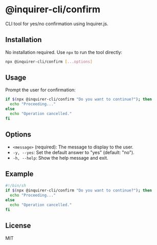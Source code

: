 # @inquirer-cli/confirm

CLI tool for yes/no confirmation using Inquirer.js.

## Installation

No installation required. Use `npx` to run the tool directly:

```bash
npx @inquirer-cli/confirm [...options]
```

## Usage

Prompt the user for confirmation:

```bash
if $(npx @inquirer-cli/confirm "Do you want to continue?"); then
  echo "Proceeding..."
else
  echo "Operation cancelled."
fi
```

## Options

- `<message>` (required): The message to display to the user.
- `-y, --yes`: Set the default answer to "yes" (default: "no").
- `-h, --help`: Show the help message and exit.

## Example

```sh
#!/bin/sh
if $(npx @inquirer-cli/confirm "Do you want to continue?"); then
  echo "Proceeding..."
else
  echo "Operation cancelled."
fi
```

## License

MIT
